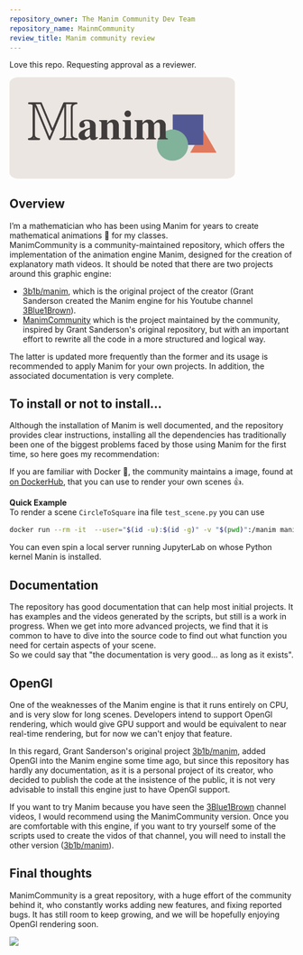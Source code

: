 ```yaml
---
repository_owner: The Manim Community Dev Team
repository_name: MainmCommunity
review_title: Manim community review
---
```

Love this repo. Requesting approval as a reviewer.

<img src="../assets/img/manim.png" width="400">

## Overview
I’m a mathematician who has been using Manim for years to create mathematical animations :movie_camera: for my classes.  
ManimCommunity is a community-maintained repository, which offers the implementation of the animation engine Manim, designed for the creation of explanatory math videos.
It should be noted that there are two projects around this graphic engine:
- [3b1b/manim](https://github.com/3b1b/manim), which is the original project of the creator (Grant Sanderson created the Manim engine for his Youtube channel [3Blue1Brown](https://www.youtube.com/@3blue1brown)).
- [ManimCommunity](https://github.com/ManimCommunity/manim) which is the project maintained by the community, inspired by Grant Sanderson's original repository, but with an important effort to rewrite all the code in a more structured and logical way.

The latter is updated more frequently than the former and its usage is recommended to apply Manim for your own projects. In addition, the associated documentation is very complete.

## To install or not to install...
Although the installation of Manim is well documented, and the repository provides clear instructions, installing all the dependencies has traditionally been one of the biggest problems faced by those using Manim for the first time, so here goes my recommendation:

If you are familiar with Docker :whale2:, the community maintains a image, found at [on DockerHub](https://hub.docker.com/r/manimcommunity/manim), that you can use to render your own scenes :+1:.

**Quick Example**  
To render a scene `CircleToSquare` ina file `test_scene.py` you can use 
```bash
docker run --rm -it  --user="$(id -u):$(id -g)" -v "$(pwd)":/manim manimcommunity/manim manim test_scenes.py CircleToSquare -qm
```
You can even spin a local server running JupyterLab on whose Python kernel Manin is installed.

## Documentation
The repository has good documentation that can help most initial projects. It has examples and the videos generated by the scripts, but still is a work in progress. When we get into more advanced projects, we find that it is common to have to dive into the source code to find out what function you need for certain aspects of your scene.  
So we could say that "the documentation is very good... as long as it exists".

## OpenGl
One of the weaknesses of the Manim engine is that it runs entirely on CPU, and is very slow for long scenes. Developers intend to support OpenGl rendering, which would give GPU support and would be equivalent to near real-time rendering, but for now we can't enjoy that feature.

In this regard, Grant Sanderson's original project [3b1b/manim](https://github.com/3b1b/manim), added OpenGl into the Manim engine some time ago, but since this repository has hardly any documentation, as it is a personal project of its creator, who decided to publish the code at the insistence of the public, it is not very advisable to install this engine just to have OpenGl support.

If you want to try Manim because you have seen the [3Blue1Brown](https://www.youtube.com/@3blue1brown) channel videos, I would recommend using the ManimCommunity version. Once you are comfortable with this engine, if you want to try yourself some of the scripts used to create the vidos of that channel, you will need to install the other version ([3b1b/manim](https://github.com/3b1b/manim)).

## Final thoughts
ManimCommunity is a great repository, with a huge effort of the community behind it, who constantly works adding new features, and fixing reported bugs. It has still room to keep growing, and we will be hopefully enjoying OpenGl rendering soon.

<img src="../assets/img/taylor.gif">
